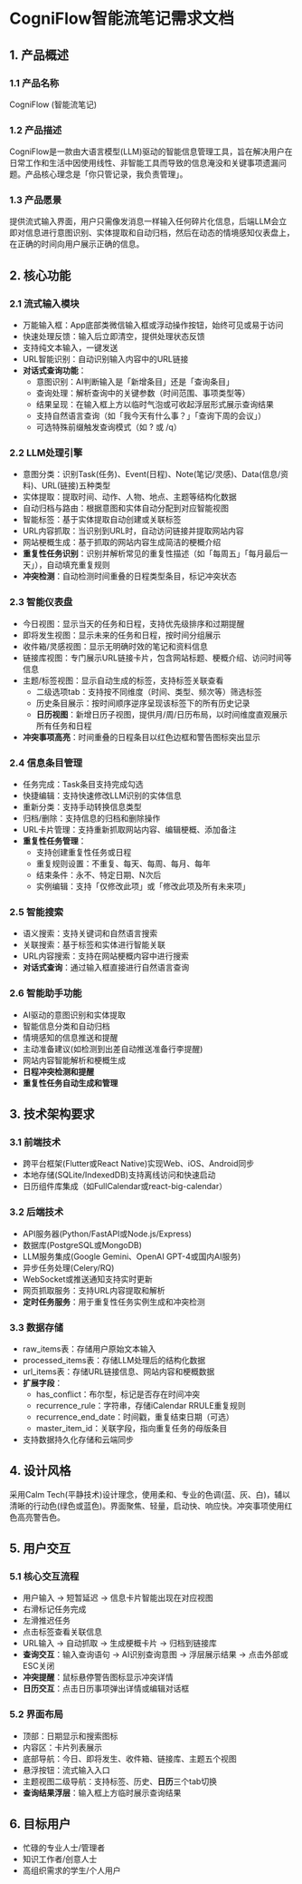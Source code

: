 # CogniFlow智能流笔记需求文档

## 1. 产品概述

### 1.1 产品名称
CogniFlow (智能流笔记)

### 1.2 产品描述
CogniFlow是一款由大语言模型(LLM)驱动的智能信息管理工具，旨在解决用户在日常工作和生活中因使用线性、非智能工具而导致的信息淹没和关键事项遗漏问题。产品核心理念是「你只管记录，我负责管理」。

### 1.3 产品愿景
提供流式输入界面，用户只需像发消息一样输入任何碎片化信息，后端LLM会立即对信息进行意图识别、实体提取和自动归档，然后在动态的情境感知仪表盘上，在正确的时间向用户展示正确的信息。

## 2. 核心功能

### 2.1 流式输入模块
- 万能输入框：App底部类微信输入框或浮动操作按钮，始终可见或易于访问
- 快速处理反馈：输入后立即清空，提供处理状态反馈
- 支持纯文本输入，一键发送
- URL智能识别：自动识别输入内容中的URL链接
- **对话式查询功能**：
  - 意图识别：AI判断输入是「新增条目」还是「查询条目」
  - 查询处理：解析查询中的关键参数（时间范围、事项类型等）
  - 结果呈现：在输入框上方以临时气泡或可收起浮层形式展示查询结果
  - 支持自然语言查询（如「我今天有什么事？」「查询下周的会议」）
  - 可选特殊前缀触发查询模式（如 ? 或 /q）

### 2.2 LLM处理引擎
- 意图分类：识别Task(任务)、Event(日程)、Note(笔记/灵感)、Data(信息/资料)、URL(链接)五种类型
- 实体提取：提取时间、动作、人物、地点、主题等结构化数据
- 自动归档与路由：根据意图和实体自动分配到对应智能视图
- 智能标签：基于实体提取自动创建或关联标签
- URL内容抓取：当识别到URL时，自动访问链接并提取网站内容
- 网站梗概生成：基于抓取的网站内容生成简洁的梗概介绍
- **重复性任务识别**：识别并解析常见的重复性描述（如「每周五」「每月最后一天」），自动填充重复规则
- **冲突检测**：自动检测时间重叠的日程类型条目，标记冲突状态

### 2.3 智能仪表盘
- 今日视图：显示当天的任务和日程，支持优先级排序和过期提醒
- 即将发生视图：显示未来的任务和日程，按时间分组展示
- 收件箱/灵感视图：显示无明确时效的笔记和资料信息
- 链接库视图：专门展示URL链接卡片，包含网站标题、梗概介绍、访问时间等信息
- 主题/标签视图：显示自动生成的标签，支持标签关联查看
  - 二级选项tab：支持按不同维度（时间、类型、频次等）筛选标签
  - 历史条目展示：按时间顺序逆序呈现该标签下的所有历史记录
  - **日历视图**：新增日历子视图，提供月/周/日历布局，以时间维度直观展示所有任务和日程
- **冲突事项高亮**：时间重叠的日程条目以红色边框和警告图标突出显示

### 2.4 信息条目管理
- 任务完成：Task条目支持完成勾选
- 快捷编辑：支持快速修改LLM识别的实体信息
- 重新分类：支持手动转换信息类型
- 归档/删除：支持信息的归档和删除操作
- URL卡片管理：支持重新抓取网站内容、编辑梗概、添加备注
- **重复性任务管理**：
  - 支持创建重复性任务或日程
  - 重复规则设置：不重复、每天、每周、每月、每年
  - 结束条件：永不、特定日期、N次后
  - 实例编辑：支持「仅修改此项」或「修改此项及所有未来项」

### 2.5 智能搜索
- 语义搜索：支持关键词和自然语言搜索
- 关联搜索：基于标签和实体进行智能关联
- URL内容搜索：支持在网站梗概内容中进行搜索
- **对话式查询**：通过输入框直接进行自然语言查询

### 2.6 智能助手功能
- AI驱动的意图识别和实体提取
- 智能信息分类和自动归档
- 情境感知的信息推送和提醒
- 主动准备建议(如检测到出差自动推送准备行李提醒)
- 网站内容智能解析和梗概生成
- **日程冲突检测和提醒**
- **重复性任务自动生成和管理**

## 3. 技术架构要求

### 3.1 前端技术
- 跨平台框架(Flutter或React Native)实现Web、iOS、Android同步
- 本地存储(SQLite/IndexedDB)支持离线访问和快速启动
- 日历组件库集成（如FullCalendar或react-big-calendar）

### 3.2 后端技术
- API服务器(Python/FastAPI或Node.js/Express)
- 数据库(PostgreSQL或MongoDB)
- LLM服务集成(Google Gemini、OpenAI GPT-4或国内AI服务)
- 异步任务处理(Celery/RQ)
- WebSocket或推送通知支持实时更新
- 网页抓取服务：支持URL内容提取和解析
- **定时任务服务**：用于重复性任务实例生成和冲突检测

### 3.3 数据存储
- raw_items表：存储用户原始文本输入
- processed_items表：存储LLM处理后的结构化数据
- url_items表：存储URL链接信息、网站内容和梗概数据
- **扩展字段**：
  - has_conflict：布尔型，标记是否存在时间冲突
  - recurrence_rule：字符串，存储iCalendar RRULE重复规则
  - recurrence_end_date：时间戳，重复结束日期（可选）
  - master_item_id：关联字段，指向重复任务的母版条目
- 支持数据持久化存储和云端同步

## 4. 设计风格
采用Calm Tech(平静技术)设计理念，使用柔和、专业的色调(蓝、灰、白)，辅以清晰的行动色(绿色或蓝色)。界面聚焦、轻量，启动快、响应快。冲突事项使用红色高亮警告色。

## 5. 用户交互

### 5.1 核心交互流程
- 用户输入 → 短暂延迟 → 信息卡片智能出现在对应视图
- 右滑标记任务完成
- 左滑推迟任务
- 点击标签查看关联信息
- URL输入 → 自动抓取 → 生成梗概卡片 → 归档到链接库
- **查询交互**：输入查询语句 → AI识别查询意图 → 浮层展示结果 → 点击外部或ESC关闭
- **冲突提醒**：鼠标悬停警告图标显示冲突详情
- **日历交互**：点击日历事项弹出详情或编辑对话框

### 5.2 界面布局
- 顶部：日期显示和搜索图标
- 内容区：卡片列表展示
- 底部导航：今日、即将发生、收件箱、链接库、主题五个视图
- 悬浮按钮：流式输入入口
- 主题视图二级导航：支持标签、历史、**日历**三个tab切换
- **查询结果浮层**：输入框上方临时展示查询结果

## 6. 目标用户
- 忙碌的专业人士/管理者
- 知识工作者/创意人士  
- 高组织需求的学生/个人用户